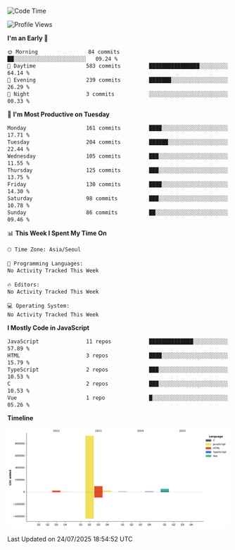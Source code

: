 <!--START_SECTION:waka-->
![Code Time](http://img.shields.io/badge/Code%20Time-131%20hrs%204%20mins-blue)

![Profile Views](http://img.shields.io/badge/Profile%20Views-1-blue)

**I'm an Early 🐤** 

```text
🌞 Morning                84 commits          ██░░░░░░░░░░░░░░░░░░░░░░░   09.24 % 
🌆 Daytime                583 commits         ████████████████░░░░░░░░░   64.14 % 
🌃 Evening                239 commits         ███████░░░░░░░░░░░░░░░░░░   26.29 % 
🌙 Night                  3 commits           ░░░░░░░░░░░░░░░░░░░░░░░░░   00.33 % 
```
📅 **I'm Most Productive on Tuesday** 

```text
Monday                   161 commits         ████░░░░░░░░░░░░░░░░░░░░░   17.71 % 
Tuesday                  204 commits         ██████░░░░░░░░░░░░░░░░░░░   22.44 % 
Wednesday                105 commits         ███░░░░░░░░░░░░░░░░░░░░░░   11.55 % 
Thursday                 125 commits         ███░░░░░░░░░░░░░░░░░░░░░░   13.75 % 
Friday                   130 commits         ████░░░░░░░░░░░░░░░░░░░░░   14.30 % 
Saturday                 98 commits          ███░░░░░░░░░░░░░░░░░░░░░░   10.78 % 
Sunday                   86 commits          ██░░░░░░░░░░░░░░░░░░░░░░░   09.46 % 
```


📊 **This Week I Spent My Time On** 

```text
🕑︎ Time Zone: Asia/Seoul

💬 Programming Languages: 
No Activity Tracked This Week

🔥 Editors: 
No Activity Tracked This Week

💻 Operating System: 
No Activity Tracked This Week
```

**I Mostly Code in JavaScript** 

```text
JavaScript               11 repos            ██████████████░░░░░░░░░░░   57.89 % 
HTML                     3 repos             ████░░░░░░░░░░░░░░░░░░░░░   15.79 % 
TypeScript               2 repos             ███░░░░░░░░░░░░░░░░░░░░░░   10.53 % 
C                        2 repos             ███░░░░░░░░░░░░░░░░░░░░░░   10.53 % 
Vue                      1 repo              █░░░░░░░░░░░░░░░░░░░░░░░░   05.26 % 
```



**Timeline**

![Lines of Code chart](https://raw.githubusercontent.com/project-dy/project-dy/main/assets/bar_graph.png)


 Last Updated on 24/07/2025 18:54:52 UTC
<!--END_SECTION:waka-->
